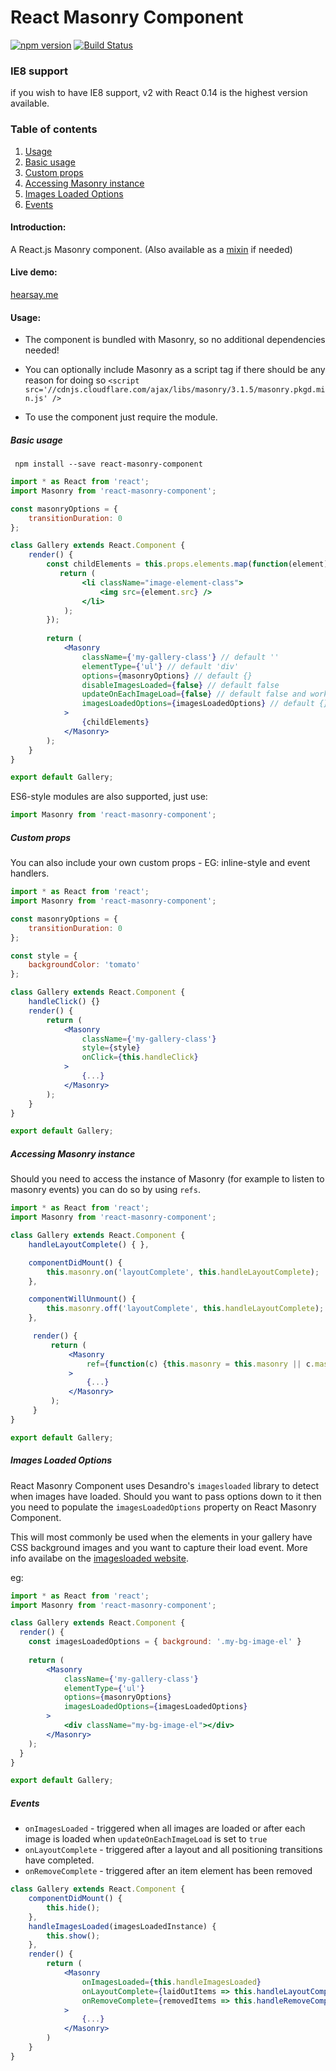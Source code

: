 React Masonry Component
=======================

[![npm version](https://badge.fury.io/js/react-masonry-component.svg)](http://badge.fury.io/js/react-masonry-component)
[![Build Status](https://travis-ci.org/eiriklv/react-masonry-component.svg?branch=master)](https://travis-ci.org/eiriklv/react-masonry-component)

### IE8 support
if you wish to have IE8 support, v2 with React 0.14 is the highest version available.

### Table of contents
1. [Usage](#usage)
  1. [Basic usage](#basic-usage)
  2. [Custom props](#custom-props)
  3. [Accessing Masonry instance](#accessing-masonry-instance)
  4. [Images Loaded Options](#images-loaded-options)
  5. [Events](#events)

#### Introduction:
A React.js Masonry component. (Also available as a [mixin](https://github.com/eiriklv/react-masonry-mixin) if needed)

#### Live demo:
[hearsay.me](http://hearsay-frontend.herokuapp.com)

#### Usage:

* The component is bundled with Masonry, so no additional dependencies needed!
* You can optionally include Masonry as a script tag if there should be any reason for doing so
`<script src='//cdnjs.cloudflare.com/ajax/libs/masonry/3.1.5/masonry.pkgd.min.js' />`

* To use the component just require the module.

##### Basic usage
``` npm install --save react-masonry-component```
```jsx
import * as React from 'react';
import Masonry from 'react-masonry-component';

const masonryOptions = {
    transitionDuration: 0
};

class Gallery extends React.Component {
    render() {
        const childElements = this.props.elements.map(function(element){
           return (
                <li className="image-element-class">
                    <img src={element.src} />
                </li>
            );
        });
    
        return (
            <Masonry
                className={'my-gallery-class'} // default ''
                elementType={'ul'} // default 'div'
                options={masonryOptions} // default {}
                disableImagesLoaded={false} // default false
                updateOnEachImageLoad={false} // default false and works only if disableImagesLoaded is false
                imagesLoadedOptions={imagesLoadedOptions} // default {}
            >
                {childElements}
            </Masonry>
        );
    }
}

export default Gallery;
```

ES6-style modules are also supported, just use:

```js
import Masonry from 'react-masonry-component';
```

##### Custom props
You can also include your own custom props - EG: inline-style and event handlers.

```jsx
import * as React from 'react';
import Masonry from 'react-masonry-component';

const masonryOptions = {
    transitionDuration: 0
};

const style = {
    backgroundColor: 'tomato'
};

class Gallery extends React.Component {
    handleClick() {}
    render() {
        return (
            <Masonry
                className={'my-gallery-class'}
                style={style}
                onClick={this.handleClick}
            >
                {...}
            </Masonry>
        );
    }
}

export default Gallery;
```

##### Accessing Masonry instance
Should you need to access the instance of Masonry (for example to listen to masonry events)
you can do so by using `refs`.

```jsx
import * as React from 'react';
import Masonry from 'react-masonry-component';

class Gallery extends React.Component {
    handleLayoutComplete() { },

    componentDidMount() {
        this.masonry.on('layoutComplete', this.handleLayoutComplete);
    },

    componentWillUnmount() {
        this.masonry.off('layoutComplete', this.handleLayoutComplete);
    },

     render() {
         return (
             <Masonry
                 ref={function(c) {this.masonry = this.masonry || c.masonry;}.bind(this)}
             >
                 {...}
             </Masonry>
         );
     }
}

export default Gallery;
```
 
##### Images Loaded Options
React Masonry Component uses Desandro's `imagesloaded` library to detect when images have loaded. Should you want to pass
options down to it then you need to populate the `imagesLoadedOptions` property on React Masonry Component.

This will most commonly be used when the elements in your gallery have CSS background images and you want to capture their
load event. More info availabe on the [imagesloaded website](https://imagesloaded.desandro.com/#background).

eg:
```jsx
import * as React from 'react';
import Masonry from 'react-masonry-component';

class Gallery extends React.Component {
  render() {
    const imagesLoadedOptions = { background: '.my-bg-image-el' }
    
    return (
        <Masonry
            className={'my-gallery-class'}
            elementType={'ul'}
            options={masonryOptions}
            imagesLoadedOptions={imagesLoadedOptions}
        >
            <div className="my-bg-image-el"></div>
        </Masonry>
    );
  }
}

export default Gallery;
```

##### Events

- `onImagesLoaded` - triggered when all images are loaded or after each image is loaded when `updateOnEachImageLoad` is set to `true`
- `onLayoutComplete` - triggered after a layout and all positioning transitions have completed.
- `onRemoveComplete` - triggered after an item element has been removed

```jsx
class Gallery extends React.Component {
    componentDidMount() {
        this.hide();
    },
    handleImagesLoaded(imagesLoadedInstance) {
        this.show();
    },
    render() {
        return (
            <Masonry
                onImagesLoaded={this.handleImagesLoaded}
                onLayoutComplete={laidOutItems => this.handleLayoutComplete(laidOutItems)}
                onRemoveComplete={removedItems => this.handleRemoveComplete(removedItems)}
            >
                {...}
            </Masonry>
        )
    }
}
```